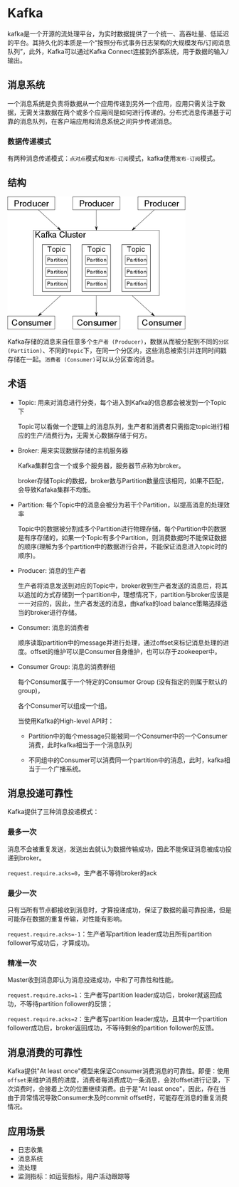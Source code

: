 # Kafka

kafka是一个开源的流处理平台，为实时数据提供了一个统一、高吞吐量、低延迟的平台。其持久化的本质是一个“按照分布式事务日志架构的大规模发布/订阅消息队列”，此外，Kafka可以通过Kafka Connect连接到外部系统，用于数据的输入/输出。

## 消息系统

一个消息系统是负责将数据从一个应用传递到另外一个应用，应用只需关注于数据，无需关注数据在两个或多个应用间是如何进行传递的。分布式消息传递基于可靠的消息队列，在客户端应用和消息系统之间异步传递消息。

### 数据传递模式

有两种消息传递模式：`点对点`模式和`发布-订阅`模式，kafka使用`发布-订阅`模式。

## 结构

![kafka_struct](../assets/kfk_stucrt.png)

Kafka存储的消息来自任意多个`生产者 (Producer)`，数据从而被分配到不同的`分区 (Partition)`、不同的`Topic`下，在同一个分区内，这些消息被索引并连同时间戳存储在一起。`消费者 (Consumer)`可以从分区查询消息。

## 术语

+ Topic: 用来对消息进行分类，每个进入到Kafka的信息都会被发到一个Topic下

  Topic可以看做一个逻辑上的消息队列，生产者和消费者只需指定topic进行相应的生产/消费行为，无需关心数据存储于何方。

+ Broker: 用来实现数据存储的主机服务器

  Kafka集群包含一个或多个服务器，服务器节点称为broker。

  broker存储Topic的数据，broker数与Partition数量应该相同，如果不匹配，会导致Kafaka集群不均衡。

+ Partition: 每个Topic中的消息会被分为若干个Partition，以提高消息的处理效率

  Topic中的数据被分割成多个Partition进行物理存储，每个Partition中的数据是有序存储的，如果一个Topic有多个Partition，则消费数据时不能保证数据的顺序(理解为多个partition中的数据进行合并，不能保证消息进入topic时的顺序)。

+ Producer: 消息的生产者

  生产者将消息发送到对应的Topic中，broker收到生产者发送的消息后，将其以追加的方式存储到一个partition中，理想情况下，partition与broker应该是一一对应的，因此，生产者发送的消息，由kafka的load balance策略选择适当的broker进行存储。

+ Consumer: 消息的消费者

  顺序读取partition中的message并进行处理，通过offset来标记消息处理的进度。offset的维护可以是Consumer自身维护，也可以存于zookeeper中。

+ Consumer Group: 消息的消费群组

  每个Consumer属于一个特定的Consumer Group (没有指定的则属于默认的group)，

  各个Consumer可以组成一个组。

  当使用Kafka的High-level API时：

  + Partition中的每个message只能被同一个Consumer中的一个Consumer消费，此时kafka相当于一个消息队列

  + 不同组中的Consumer可以消费同一个partition中的消息，此时，kafka相当于一个广播系统。

## 消息投递可靠性

Kafka提供了三种消息投递模式：

### 最多一次

消息不会被重复发送，发送出去就认为数据传输成功，因此不能保证消息被成功投递到broker。

`request.require.acks=0`，生产者不等待broker的ack

### 最少一次

只有当所有节点都接收到消息时，才算投递成功，保证了数据的最可靠投递，但是可能存在数据的重复传输，对性能有影响。

`request.require.acks=-1`：生产者写partition leader成功且所有partition follower写成功后，才算成功。

### 精准一次

Master收到消息即认为消息投递成功，中和了可靠性和性能。

`request.require.acks=1`：生产者写partition leader成功后，broker就返回成功，不等待partition follower的反馈；

`request.require.acks=2`：生产者写partition leader成功，且其中一个partition follower成功后，broker返回成功，不等待剩余的partition follower的反馈。

## 消息消费的可靠性

Kafka提供"At least once"模型来保证Consumer消费消息的可靠性。即便：使用`offset`来维护消费的进度，消费者每消费成功一条消息，会对offset进行记录，下次消费时，会接着上次的位置继续消费。由于是"At least once"，因此，存在当由于异常情况导致Consumer未及时commit offset时，可能存在消息的重复消费情况。

## 应用场景

+ 日志收集
+ 消息系统
+ 流处理
+ 监测指标：如运营指标，用户活动跟踪等



